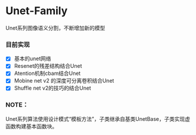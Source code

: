 # Unet-Family


Unet系列图像语义分割，不断增加新的模型

### 目前实现

- [x] 基本的unet网络
- [x] Resenet的残差结构结合Unet
- [x] Atention机制cbam结合Unet
- [x] Mobine net v2 的深度可分离卷积结合Unet
- [x] Shuffle net v2的技巧的结合Unet

### NOTE：

Unet系列算法使用设计模式“模板方法”，子类继承自基类UnetBase，子类实现虚函数构建基本函数块。
